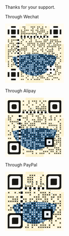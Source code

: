 Thanks for your support.

Through Wechat

![wechat](/wechat.gif)


Through Alipay

![Alipay](/alipay.gif)

Through PayPal

![Alipay](/paypal.gif)

